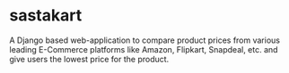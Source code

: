 # sastakart
A Django based web-application to compare product prices from various leading E-Commerce platforms like Amazon, Flipkart, Snapdeal, etc. and give users the lowest price for the product.
